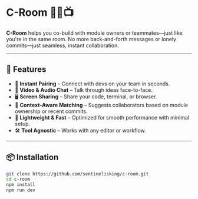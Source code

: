 # C-Room 🧑‍💻📺

**C-Room** helps you co-build with module owners or teammates—just like you're in the same room.  No more back-and-forth messages or lonely commits—just seamless, instant collaboration.

---

## 🚀 Features

- 🔗 **Instant Pairing** – Connect with devs on your team in seconds.
- 🎥 **Video & Audio Chat** – Talk through ideas face-to-face.
- 🖥️ **Screen Sharing** – Share your code, terminal, or browser.
- 🧠 **Context-Aware Matching** – Suggests collaborators based on module ownership or recent commits.
- 🧰 **Lightweight & Fast** – Optimized for smooth performance with minimal setup.
- 🛠️ **Tool Agnostic** – Works with any editor or workflow.

---

## 📦 Installation

```bash
git clone https://github.com/sentinelisking/c-room.git
cd c-room
npm install
npm run dev
```
